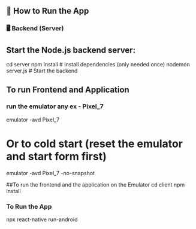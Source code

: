 ## 🚀 How to Run the App

### 🖥️ Backend (Server)

## Start the Node.js backend server:

cd server
npm install          # Install dependencies (only needed once)
nodemon server.js    # Start the backend


## To run Frontend and Application
### run the emulator any ex - Pixel_7
emulator -avd Pixel_7
# Or to cold start (reset the emulator and start form first)
emulator -avd Pixel_7 -no-snapshot


##To run the frontend and the application on the Emulator
cd client
npm install
### To Run the App
npx react-native run-android

